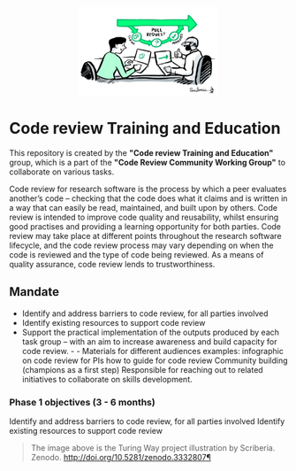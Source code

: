 <p align="center">
  <img src="imgs/code-review.jpeg" width=50%>
</p>


# Code review Training and Education
This repository is created by the **"Code review Training and Education"** group, which is a part of the **"Code Review Community Working Group"** to collaborate on various tasks.

Code review for research software is the process by which a peer evaluates another’s code – checking that the code does what it claims and is written in a way that can easily be read, maintained, and built upon by others. Code review is intended to improve code quality and reusability, whilst ensuring good practises and providing a learning opportunity for both parties. Code review may take place at different points throughout the research software lifecycle, and the code review process may vary depending on when the code is reviewed and the type of code being reviewed.  As a means of quality assurance, code review lends to trustworthiness.

## Mandate
- Identify and address barriers to code review, for all parties involved 
- Identify existing resources to support code review 
- Support the practical implementation of the outputs produced by each task group – with an aim to increase awareness and build capacity for code review. - - Materials for different audiences examples:
infographic on code review for PIs
how to guide for code review
Community building (champions as a first step)
Responsible for reaching out to related initiatives to collaborate on skills development.
 
 
### Phase 1 objectives (3 - 6 months)
Identify and address barriers to code review, for all parties involved 
Identify existing resources to support code review 


> The image above is the Turing Way project illustration by Scriberia. Zenodo. http://doi.org/10.5281/zenodo.3332807¶
